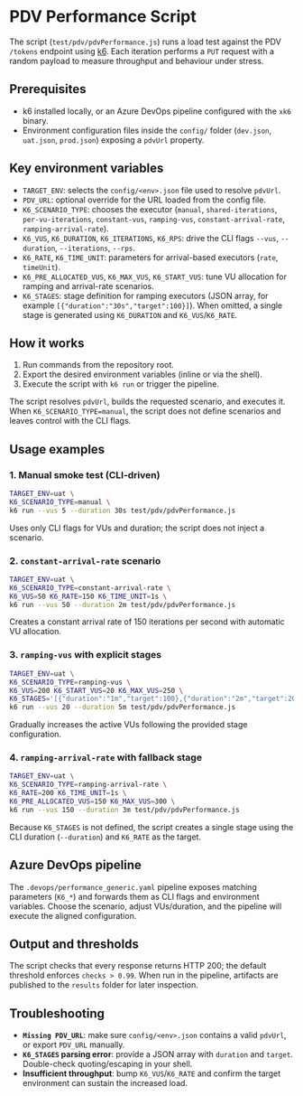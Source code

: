 # PDV Performance Script

The script (`test/pdv/pdvPerformance.js`) runs a load test against the PDV `/tokens`
endpoint using [k6](https://k6.io/). Each iteration performs a `PUT` request with a
random payload to measure throughput and behaviour under stress.

## Prerequisites

- k6 installed locally, or an Azure DevOps pipeline configured with the `xk6`
  binary.
- Environment configuration files inside the `config/` folder (`dev.json`,
  `uat.json`, `prod.json`) exposing a `pdvUrl` property.

## Key environment variables

- `TARGET_ENV`: selects the `config/<env>.json` file used to resolve `pdvUrl`.
- `PDV_URL`: optional override for the URL loaded from the config file.
- `K6_SCENARIO_TYPE`: chooses the executor (`manual`, `shared-iterations`,
  `per-vu-iterations`, `constant-vus`, `ramping-vus`, `constant-arrival-rate`,
  `ramping-arrival-rate`).
- `K6_VUS`, `K6_DURATION`, `K6_ITERATIONS`, `K6_RPS`: drive the CLI flags
  `--vus`, `--duration`, `--iterations`, `--rps`.
- `K6_RATE`, `K6_TIME_UNIT`: parameters for arrival-based executors
  (`rate`, `timeUnit`).
- `K6_PRE_ALLOCATED_VUS`, `K6_MAX_VUS`, `K6_START_VUS`: tune VU allocation for
  ramping and arrival-rate scenarios.
- `K6_STAGES`: stage definition for ramping executors (JSON array, for example
  `[{"duration":"30s","target":100}]`). When omitted, a single stage is
  generated using `K6_DURATION` and `K6_VUS`/`K6_RATE`.

## How it works

1. Run commands from the repository root.
2. Export the desired environment variables (inline or via the shell).
3. Execute the script with `k6 run` or trigger the pipeline.

The script resolves `pdvUrl`, builds the requested scenario, and executes it. When
`K6_SCENARIO_TYPE=manual`, the script does not define scenarios and leaves control
with the CLI flags.

## Usage examples

### 1. Manual smoke test (CLI-driven)

```bash
TARGET_ENV=uat \
K6_SCENARIO_TYPE=manual \
k6 run --vus 5 --duration 30s test/pdv/pdvPerformance.js
```

Uses only CLI flags for VUs and duration; the script does not inject a scenario.

### 2. `constant-arrival-rate` scenario

```bash
TARGET_ENV=uat \
K6_SCENARIO_TYPE=constant-arrival-rate \
K6_VUS=50 K6_RATE=150 K6_TIME_UNIT=1s \
k6 run --vus 50 --duration 2m test/pdv/pdvPerformance.js
```

Creates a constant arrival rate of 150 iterations per second with automatic VU
allocation.

### 3. `ramping-vus` with explicit stages

```bash
TARGET_ENV=uat \
K6_SCENARIO_TYPE=ramping-vus \
K6_VUS=200 K6_START_VUS=20 K6_MAX_VUS=250 \
K6_STAGES='[{"duration":"1m","target":100},{"duration":"2m","target":200},{"duration":"1m","target":50}]' \
k6 run --vus 20 --duration 5m test/pdv/pdvPerformance.js
```

Gradually increases the active VUs following the provided stage configuration.

### 4. `ramping-arrival-rate` with fallback stage

```bash
TARGET_ENV=uat \
K6_SCENARIO_TYPE=ramping-arrival-rate \
K6_RATE=200 K6_TIME_UNIT=1s \
K6_PRE_ALLOCATED_VUS=150 K6_MAX_VUS=300 \
k6 run --vus 150 --duration 3m test/pdv/pdvPerformance.js
```

Because `K6_STAGES` is not defined, the script creates a single stage using the
CLI duration (`--duration`) and `K6_RATE` as the target.

## Azure DevOps pipeline

The `.devops/performance_generic.yaml` pipeline exposes matching parameters
(`K6_*`) and forwards them as CLI flags and environment variables. Choose the
scenario, adjust VUs/duration, and the pipeline will execute the aligned
configuration.

## Output and thresholds

The script checks that every response returns HTTP 200; the default threshold
enforces `checks > 0.99`. When run in the pipeline, artifacts are published to the
`results` folder for later inspection.

## Troubleshooting

- **`Missing PDV_URL`**: make sure `config/<env>.json` contains a valid `pdvUrl`,
  or export `PDV_URL` manually.
- **`K6_STAGES` parsing error**: provide a JSON array with `duration` and
  `target`. Double-check quoting/escaping in your shell.
- **Insufficient throughput**: bump `K6_VUS`/`K6_RATE` and confirm the target
  environment can sustain the increased load.
